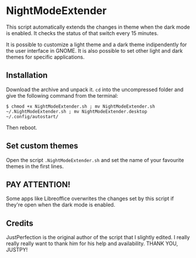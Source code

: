 # NightModeExtender
This script automatically extends the changes in theme when the dark mode is enabled. It checks the status of that switch every 15 minutes.

It is possible to customize a light theme and a dark theme indipendently for the user interface in GNOME. It is also possible to set other light and dark themes for specific applications.

## Installation
Download the archive and unpack it. `cd` into the uncompressed folder and give the following command from the terminal:

`$ chmod +x NightModeExtender.sh ; mv NightModeExtender.sh ~/.NightModeExtender.sh ; mv NightModeExtender.desktop ~/.config/autostart/`

Then reboot.

## Set custom themes
Open the script `.NightModeExtender.sh` and set the name of your favourite themes in the first lines.

## PAY ATTENTION!
Some apps like Libreoffice overwrites the changes set by this script if they're open when the dark mode is enabled.

## Credits
JustPerfection is the original author of the script that I slightly edited. I really really really want to thank him for his help and availability. THANK YOU, JUSTPY!
